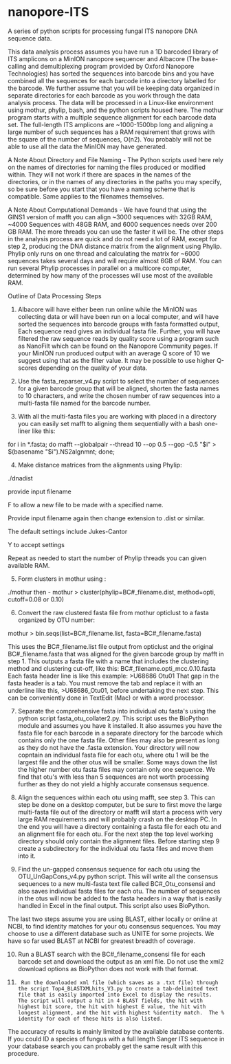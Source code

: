 # nanopore-ITS
A series of python scripts for processing fungal ITS nanopore DNA sequence data.


This data analysis process assumes you have run a 1D barcoded library of ITS amplicons on a MinION nanopore sequencer and Albacore (The base-calling and demultiplexing program provided by Oxford Nanopore Technologies) has sorted the sequences into barcode bins and you have combined all the sequences for each barcode into a directory labelled for the barcode.  We further assume that you will be keeping data organized in separate directories for each barcode as you work through the data analysis process. The data will be processed in a Linux-like environment using mothur, phylip, bash, and the python scripts housed here.  The mothur program starts with a multiple sequence alignment for each barcode data set.  The full-length ITS amplicons are ~1000-1500bp long and aligning a large number of such sequences has a RAM requirement that grows with the square of the number of sequences, O(n2).  You probably will not be able to use all the data the MinION may have generated.  

A Note About Directory and File Naming - The Python scripts used here rely on the names of directories for naming the files produced or modified within.  They will not work if there are spaces in the names of the directories, or in the names of any directories in the paths you may specify, so be sure before you start that you have a naming scheme that is compatible.  Same applies to the filenames themselves.

A Note About Computational Demands - We have found that using the GINS1 version of mafft you can align ~3000 sequences with 32GB RAM, ~4000 Sequences with 48GB RAM, and 6000 sequences needs over 200 GB RAM.  The more threads you can use the faster it will be.  The other steps in the analysis process are quick and do not need a lot of RAM, except for step 2, producing the DNA distance matrix from the alignment using Phylip.  Phylip only runs on one thread and calculating the matrix for ~6000 sequences takes several days and will require almost 6GB of RAM.  You can run several Phylip processes in parallel on a multicore computer, determined by how many of the processes will use most of the available RAM.

Outline of Data Processing Steps

1.	Albacore will have either been run online while the MinION was collecting data or will have been run on a local computer, and will have sorted the sequences into barcode groups with fasta formatted output,  Each sequence read gives an individual fasta file.  Further, you will have filtered the raw sequence reads by quality score using a program such as NanoFilt which can be found on the Nanopore Community pages.  If your MinION run produced output with an average Q score of 10 we suggest using that as the filter value.  It may be possible to use higher Q-scores depending on the quality of your data.  

2.	Use the fasta_reparser_v4.py script to select the number of sequences for a given barcode group that will be aligned, shorten the fasta names to 10 characters, and write the chosen number of raw sequences into a multi-fasta file named for the barcode number.

3.	With all the multi-fasta files you are working with placed in a directory you can easily set mafft to aligning them sequentially with a bash one-liner like this:

for i in *.fasta; 
do mafft --globalpair --thread 10 --op 0.5 --gop -0.5 "$i" >  $(basename "$i").NS2algnmnt; done;

4.	Make distance matrices from the alignments using Phylip:

./dnadist

provide input filename

F to allow a new file to be made with a specified name.

Provide input filename again then change extension to .dist or similar.

The default settings include Jukes-Cantor

Y to accept settings

Repeat as needed to start the number of Phylip threads you can given available RAM.

5.	Form clusters in mothur using :

./mothur  then -
mothur > cluster(phylip=BC#_filename.dist, method=opti, cutoff=0.08 or 0.10)

6.	Convert the raw clustered fasta file from mothur opticlust to a fasta organized by OTU number:

mothur > bin.seqs(list=BC#_filename.list, fasta=BC#_filename.fasta)

This uses the BC#_filename.list file output from opticlust and the original BC#_filename.fasta that was aligned for the given barcode group by mafft in step 1.  This outputs a fasta file with a name that includes the clustering method and clustering cut-off, like this:
BC#_filename.opti_mcc.0.10.fasta
Each fasta header line is like this example:  >U68686	Otu01
That gap in the fasta header is a tab.
You must remove the tab and replace it with an underline like this, >U68686_Otu01, before undertaking the next step.  This can be conveniently done in TextEdit (Mac) or with a word processor.

7.	Separate the comprehensive fasta into individual otu fasta's using the python script fasta_otu_collater2.py.  This script uses the BioPython module and assumes you have it installed.  It also assumes you have the fasta file for each barcode in a separate directory for the barcode which contains only the one fasta file.  Other files may also be present as long as they do not have the .fasta extension.
Your directory will now copntain an individual fasta file for each otu, where otu 1 will be the largest file and the other otus will be smaller.  Some ways down the list the higher number otu fasta files may contain only one sequence.  We find that otu's with less than 5 sequences are not worth processing further as they do not yield a highly accurate consensus sequence.

8.	Align the sequences within each otu using mafft, see step 3.  This can step be done on a desktop computer, but be sure to first move the large multi-fasta file out of the directory or mafft will start a process with very large RAM requirements and will probably crash on the desktop PC.  In the end you will have a directory containing a fasta file for each otu and an alignment file for each otu.
For the next step the top level working directory should only contain the alignment files.  Before starting step 9 create a subdirectory for the individual otu fasta files and move them into it.

9.	Find the un-gapped consensus sequence for each otu using the OTU_UnGapCons_v4.py python script.  This will write all the consensus sequences to a new multi-fasta text file called BC#_Otu_consensi and also saves individual fasta files for each otu.  The number of sequences in the otus will now be added to the fasta headers in a way that is easily handled in Excel in the final output.
This script also uses BioPython.


The last two steps assume you are using BLAST, either locally or online at NCBI, to find identity matches for your otu consensus sequences.  You may choose to use a different database such as UNITE for some projects.  We have so far used BLAST at NCBI for greatest breadth of coverage.

10.    Run  a BLAST search with the BC#_filename_consensi file for each barcode set and download the output as an xml file.  Do not use the xml2 download options as BioPython does not work with that format.

11.  	 Run the downloaded xml file (which saves as a .txt file) through the script Top4_BLASTXMLhits_V3.py to create a tab-delimited text file that is easily imported into Excel to display the results.  The script will output a hit in 4 BLAST fields, the hit with highest bit score, the hit with highest E value, the hit with longest alignment, and the hit with highest %identity match.  The % identity for each of these hits is also listed.
The accuracy of results is mainly limited by the available database contents.  If you could ID a species of fungus with a full length Sanger ITS sequence in your database search you can probably get the same result with this procedure.
